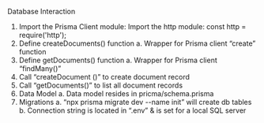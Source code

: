 Database Interaction

1.	Import the Prisma Client module: Import the http module: const http = require('http');
2.	Define createDocuments() function
    a.	Wrapper for Prisma client “create” function
3.	Define getDocuments() function
    a.	Wrapper for Prisma client “findMany()”
4.	Call “createDocument ()” to create document record
5.	Call “getDocuments()” to list all document records
6.	Data Model
    a.	Data model resides in pricma/schema.prisma
7.	Migrations
    a.	“npx prisma migrate dev --name init” will create db tables
    b.	Connection string is located in “.env” & is set for a local SQL server



